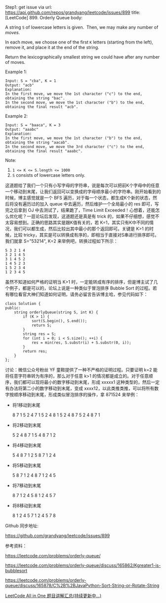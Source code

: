 Step1: get issue via url: https://api.github.com/repos/grandyang/leetcode/issues/899 
 title:[LeetCode] 899. Orderly Queue 
 body:  
   
  
A string `S` of lowercase letters is given.  Then, we may make any number of  _moves_.

In each move, we choose one of the first `K` letters (starting from the left), remove it, and place it at the end of the string.

Return the lexicographically smallest string we could have after any number of moves.

Example 1:
    
    
    Input: S = "cba", K = 1
    Output: "acb"
    Explanation:
    In the first move, we move the 1st character ("c") to the end, obtaining the string "bac".
    In the second move, we move the 1st character ("b") to the end, obtaining the final result "acb".

Example 2:
    
    
    Input: S = "baaca", K = 3
    Output: "aaabc"
    Explanation:
    In the first move, we move the 1st character ("b") to the end, obtaining the string "aacab".
    In the second move, we move the 3rd character ("c") to the end, obtaining the final result "aaabc".

Note:

  1. `1 <= K <= S.length <= 1000`
  2. `S` consists of lowercase letters only.



  
  
这道题给了我们一个只有小写字母的字符串，说是每次可以把前K个字母中的任意一个移动到末尾，让我们返回可以变换成的字母顺序最小的字符串。刚开始看到的时候，博主感觉就是一个 BFS 遍历，对于每一个状态，都生成K个新的状态，然后将没有遍历过的加入 queue 中去遍历，然后维护一个全局最小的 res 即可，写完之后拿到 OJ 中去测试了，结果跪了，Time Limit Exceeded！心想着，还能怎么优化呢？一逛论坛后发现，这道题还是真是有 trick 的，如果不仔细想，感觉不太容易想到。正确的思路其实是跟K值有关的，若 K=1，其实只有K中不同的情况，我们可以都生成，然后比较出其中最小的那个返回即可。关键是 K>1 的时候，比较 tricky，其实是可以转换成有序的，即相当于直接对S串进行排序即可。我们就拿 S="53214", K=2 来举例吧，转换过程如下所示：
    
    
    5 3 2 1 4
    3 2 1 4 5
    3 1 4 5 2
    1 4 5 2 3
    1 5 2 3 4
    1 2 3 4 5

虽然不知道如何严格的证明当 K>1 时，一定能转成有序的排序，但是博主试了几个例子，都是可以的，论坛上说是一种类似于冒泡排序 Bubble Sort 的过程。若有哪位看官大神们知道如何证明，请务必留言告诉博主哈，参见代码如下：

  

    
    
    class Solution {
    public:
        string orderlyQueue(string S, int K) {
            if (K > 1) {
                sort(S.begin(), S.end());
                return S;
            }
            string res = S;
            for (int i = 0; i < S.size(); ++i) {
                res = min(res, S.substr(i) + S.substr(0, i));
            }
            return res;
        }
    };

  
  
讨论：微信公众号粉丝 YF 童鞋提供了一种不严格的证明过程。只要证明 k=2 能将任意字符串转为有序的，那么对于任意 k>1 的情况都是成立的。对于任意顺序，我们都可以现将最小的数字移动到末尾，形成 xxxxx1 这种类型的，然后一定有办法将第二小的数字移动到末尾，变成 xxxx12，以此类推类推，可以将所有数字按顺序移动到末尾，形成类似冒泡排序的操作，拿 871524 来举例：

  * 将1移动到末尾


    
    
    8 7 1 5 2 4
    7 1 5 2 4 8
    1 5 2 4 8 7 
    5 2 4 8 7 1

  * 将2移动到末尾


    
    
    5 2 4 8 7 1
    5 4 8 7 1 2

  * 将4移动到末尾


    
    
    5 4 8 7 1 2
    5 8 7 1 2 4

  * 将5移动到末尾


    
    
    5 8 7 1 2 4
    8 7 1 2 4 5

  * 将7移动到末尾


    
    
    8 7 1 2 4 5
    8 1 2 4 5 7

  * 将8移动到末尾


    
    
    8 1 2 4 5 7
    1 2 4 5 7 8

  
  
Github 同步地址:

<https://github.com/grandyang/leetcode/issues/899>

  
  
参考资料：

<https://leetcode.com/problems/orderly-queue/>

<https://leetcode.com/problems/orderly-queue/discuss/165862/Kgreater1-is-bubblesort>

<https://leetcode.com/problems/orderly-queue/discuss/165878/C%2B%2BJavaPython-Sort-String-or-Rotate-String>

  
  
[LeetCode All in One 题目讲解汇总(持续更新中...)](https://www.cnblogs.com/grandyang/p/4606334.html)

